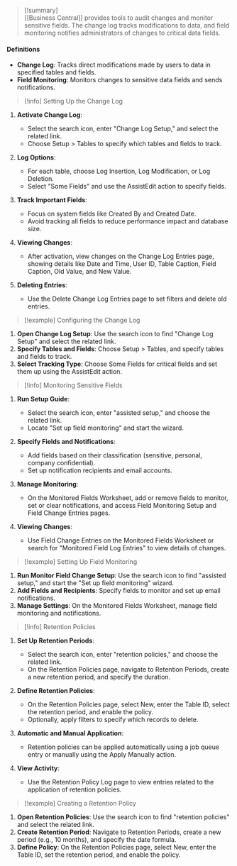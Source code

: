 >[!summary]  
[[Business Central]] provides tools to audit changes and monitor sensitive fields. The change log tracks modifications to data, and field monitoring notifies administrators of changes to critical data fields.

#### Definitions
- **Change Log**: Tracks direct modifications made by users to data in specified tables and fields.
- **Field Monitoring**: Monitors changes to sensitive data fields and sends notifications.

>[!info] Setting Up the Change Log

1. **Activate Change Log**:
    - Select the search icon, enter "Change Log Setup," and select the related link.
    - Choose Setup > Tables to specify which tables and fields to track.

2. **Log Options**:
    - For each table, choose Log Insertion, Log Modification, or Log Deletion.
    - Select "Some Fields" and use the AssistEdit action to specify fields.

3. **Track Important Fields**:
    - Focus on system fields like Created By and Created Date.
    - Avoid tracking all fields to reduce performance impact and database size.

4. **Viewing Changes**:
    - After activation, view changes on the Change Log Entries page, showing details like Date and Time, User ID, Table Caption, Field Caption, Old Value, and New Value.

5. **Deleting Entries**:
    - Use the Delete Change Log Entries page to set filters and delete old entries.

>[!example] Configuring the Change Log

1. **Open Change Log Setup**: Use the search icon to find "Change Log Setup" and select the related link.
2. **Specify Tables and Fields**: Choose Setup > Tables, and specify tables and fields to track.
3. **Select Tracking Type**: Choose Some Fields for critical fields and set them up using the AssistEdit action.

>[!info] Monitoring Sensitive Fields

1. **Run Setup Guide**:
    - Select the search icon, enter "assisted setup," and choose the related link.
    - Locate "Set up field monitoring" and start the wizard.

2. **Specify Fields and Notifications**:
    - Add fields based on their classification (sensitive, personal, company confidential).
    - Set up notification recipients and email accounts.

3. **Manage Monitoring**:
    - On the Monitored Fields Worksheet, add or remove fields to monitor, set or clear notifications, and access Field Monitoring Setup and Field Change Entries pages.

4. **Viewing Changes**:
    - Use Field Change Entries on the Monitored Fields Worksheet or search for "Monitored Field Log Entries" to view details of changes.

>[!example] Setting Up Field Monitoring

1. **Run Monitor Field Change Setup**: Use the search icon to find "assisted setup," and start the "Set up field monitoring" wizard.
2. **Add Fields and Recipients**: Specify fields to monitor and set up email notifications.
3. **Manage Settings**: On the Monitored Fields Worksheet, manage field monitoring and notifications.

>[!info] Retention Policies

1. **Set Up Retention Periods**:
    - Select the search icon, enter "retention policies," and choose the related link.
    - On the Retention Policies page, navigate to Retention Periods, create a new retention period, and specify the duration.

2. **Define Retention Policies**:
    - On the Retention Policies page, select New, enter the Table ID, select the retention period, and enable the policy.
    - Optionally, apply filters to specify which records to delete.

3. **Automatic and Manual Application**:
    - Retention policies can be applied automatically using a job queue entry or manually using the Apply Manually action.

4. **View Activity**:
    - Use the Retention Policy Log page to view entries related to the application of retention policies.

>[!example] Creating a Retention Policy

1. **Open Retention Policies**: Use the search icon to find "retention policies" and select the related link.
2. **Create Retention Period**: Navigate to Retention Periods, create a new period (e.g., 10 months), and specify the date formula.
3. **Define Policy**: On the Retention Policies page, select New, enter the Table ID, set the retention period, and enable the policy.